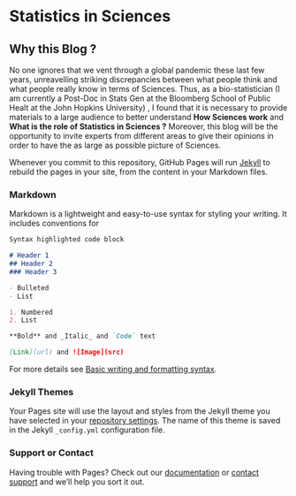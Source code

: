 # Statistics in Sciences

## Why this Blog ?
No one ignores that we vent through a global pandemic these last few years, unreavelling striking discrepancies between what people think and what people really know in terms of Sciences. Thus, as a bio-statistician (I am currently a Post-Doc in Stats Gen at the Bloomberg School of Public Healt at the John Hopkins University) , I found that it is necessary to provide materials to a large audience to better understand **How Sciences work** and **What is the role of Statistics in Sciences ?** Moreover, this blog will be the opportunity to invite experts from different areas to give their opinions in order to have the as large as possible picture of Sciences.

Whenever you commit to this repository, GitHub Pages will run [Jekyll](https://jekyllrb.com/) to rebuild the pages in your site, from the content in your Markdown files.

### Markdown

Markdown is a lightweight and easy-to-use syntax for styling your writing. It includes conventions for

```markdown
Syntax highlighted code block

# Header 1
## Header 2
### Header 3

- Bulleted
- List

1. Numbered
2. List

**Bold** and _Italic_ and `Code` text

[Link](url) and ![Image](src)
```

For more details see [Basic writing and formatting syntax](https://docs.github.com/en/github/writing-on-github/getting-started-with-writing-and-formatting-on-github/basic-writing-and-formatting-syntax).

### Jekyll Themes

Your Pages site will use the layout and styles from the Jekyll theme you have selected in your [repository settings](https://github.com/lmangnier/SinS/settings/pages). The name of this theme is saved in the Jekyll `_config.yml` configuration file.

### Support or Contact

Having trouble with Pages? Check out our [documentation](https://docs.github.com/categories/github-pages-basics/) or [contact support](https://support.github.com/contact) and we’ll help you sort it out.
